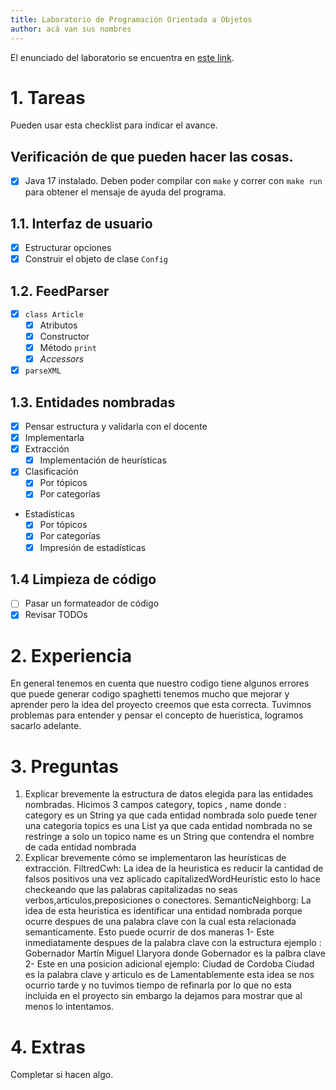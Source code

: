 ```yaml
---
title: Laboratorio de Programación Orientada a Objetos
author: acá van sus nombres
---
```


El enunciado del laboratorio se encuentra en [este link](https://docs.google.com/document/d/1wLhuEOjhdLwgZ4rlW0AftgKD4QIPPx37Dzs--P1gIU4/edit#heading=h.xe9t6iq9fo58).

# 1. Tareas
Pueden usar esta checklist para indicar el avance.

## Verificación de que pueden hacer las cosas.
- [x] Java 17 instalado. Deben poder compilar con `make` y correr con `make run` para obtener el mensaje de ayuda del programa.

## 1.1. Interfaz de usuario
- [x] Estructurar opciones
- [x] Construir el objeto de clase `Config`

## 1.2. FeedParser
- [x] `class Article`
    - [x] Atributos
    - [x] Constructor
    - [x] Método `print`
    - [x] _Accessors_
- [x] `parseXML`

## 1.3. Entidades nombradas
- [x] Pensar estructura y validarla con el docente
- [x] Implementarla
- [x] Extracción
    - [x] Implementación de heurísticas
- [x] Clasificación
    - [x] Por tópicos
    - [x] Por categorías
- Estadísticas
    - [x] Por tópicos
    - [x] Por categorías
    - [x] Impresión de estadísticas

## 1.4 Limpieza de código
- [ ] Pasar un formateador de código
- [x] Revisar TODOs

# 2. Experiencia
En general tenemos en cuenta que nuestro codigo tiene algunos errores que puede generar codigo spaghetti 
tenemos mucho que mejorar y aprender pero la idea del proyecto creemos que esta correcta.
Tuvimnos problemas para entender y pensar el concepto de hueristica, logramos sacarlo adelante.
# 3. Preguntas
1. Explicar brevemente la estructura de datos elegida para las entidades nombradas.
Hicimos 3 campos category, topics , name donde : 
category es un String ya que cada entidad nombrada solo puede tener una categoria 
topics es una List<String> ya que cada entidad nombrada no se restringe a solo un topico 
name es un String que contendra el nombre de cada entidad nombrada 
2. Explicar brevemente cómo se implementaron las heurísticas de extracción.
FiltredCwh: 
    La idea de la heuristica es reducir la cantidad de falsos positivos una vez aplicado capitalizedWordHeuristic 
    esto lo hace checkeando que las palabras capitalizadas no seas verbos,articulos,preposiciones o conectores.
SemanticNeighborg: 
    La idea de esta heuristica es identificar una entidad nombrada porque ocurre despues de una palabra clave
    con la cual esta relacionada semanticamente. Esto puede ocurrir de dos maneras 
        1- Este inmediatamente despues de la palabra clave con la estructura <palabra-clave> <named-entity> 
        ejemplo : Gobernador Martín Miguel Llaryora donde Gobernador es la palbra clave 
        2- Este en una posicion adicional <palabra-clave> <articulo><named-entity> 
        ejemplo: Ciudad de Cordoba Ciudad es la palabra clave y articulo es de 
    Lamentablemente esta idea se nos ocurrio tarde y no tuvimos tiempo de refinarla por lo que no esta incluida en el proyecto
    sin embargo la dejamos para mostrar que al menos lo intentamos. 
# 4. Extras
Completar si hacen algo.